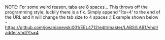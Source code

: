 NOTE: For some weird reason, tabs are 8 spaces... This throws off the programming style, luckily there is a fix. Simply append '?ts=4' to the end of the URL and it will change the tab size to 4 spaces :)
Example shown below - https://github.com/jovanjanevski001/EEL4712/edit/master/LABS/LAB1/vhdl/adder.vhd/?ts=4
